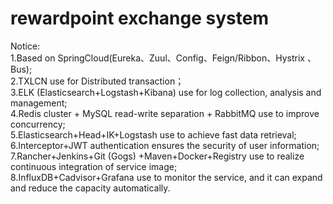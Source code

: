 # rewardpoint exchange system

Notice:<br>
1.Based on SpringCloud(Eureka、Zuul、Config、Feign/Ribbon、Hystrix 、Bus);<br>
2.TXLCN use for Distributed transaction；<br>
3.ELK (Elasticsearch+Logstash+Kibana) use for log collection, analysis and management;<br>
4.Redis cluster + MySQL read-write separation + RabbitMQ use to improve concurrency;<br>
5.Elasticsearch+Head+IK+Logstash use to achieve fast data retrieval;<br>
6.Interceptor+JWT authentication ensures the security of user information;<br>
7.Rancher+Jenkins+Git (Gogs) +Maven+Docker+Registry use to realize continuous integration of service image;<br>
8.InfluxDB+Cadvisor+Grafana use to monitor the service, and it can expand and reduce the capacity automatically.
